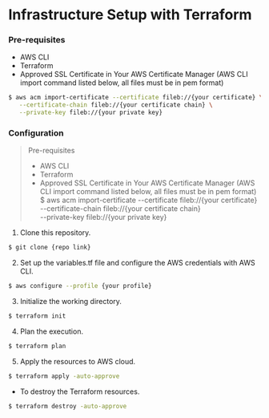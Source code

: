 # Infrastructure Setup with Terraform

### Pre-requisites
 * AWS CLI
 * Terraform
 * Approved SSL Certificate in Your AWS Certificate Manager (AWS CLI import command listed below, all files must be in pem format)
 ```sh
$ aws acm import-certificate --certificate fileb://{your certificate} \
    --certificate-chain fileb://{your certificate chain} \
    --private-key fileb://{your private key}
 ```

### Configuration

> Pre-requisites
> * AWS CLI
> * Terraform
> * Approved SSL Certificate in Your AWS Certificate Manager (AWS CLI import command listed below, all files must be in pem format)
$ aws acm import-certificate --certificate fileb://{your certificate} \
    --certificate-chain fileb://{your certificate chain} \
    --private-key fileb://{your private key}

1. Clone this repository.
```sh
$ git clone {repo link}
```
2. Set up the variables.tf file and configure the AWS credentials with AWS CLI. 
```sh
$ aws configure --profile {your profile}
```
3. Initialize the working directory.
```sh
$ terraform init
```
4. Plan the execution.
```sh
$ terraform plan
```
5. Apply the resources to AWS cloud.
```sh
$ terraform apply -auto-approve
```
* To destroy the Terraform resources.
```sh
$ terraform destroy -auto-approve
```
